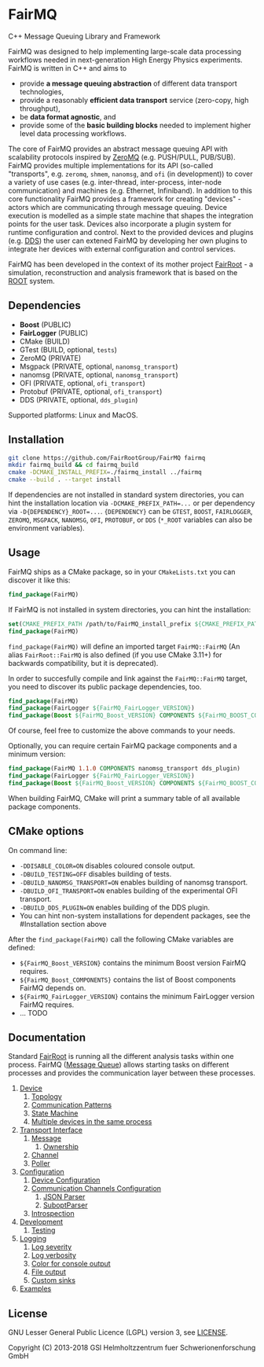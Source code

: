 # FairMQ

C++ Message Queuing Library and Framework

FairMQ was designed to help implementing large-scale data processing workflows needed in next-generation High Energy
Physics experiments. FairMQ is written in C++ and aims to
  * provide **a message queuing abstraction** of different data transport technologies,
  * provide a reasonably **efficient data transport** service (zero-copy, high throughput),
  * be **data format agnostic**, and
  * provide some of the **basic building blocks** needed to implement higher level data processing workflows.

The core of FairMQ provides an abstract message queuing API with scalability protocols
inspired by [ZeroMQ](https://github.com/zeromq/libzmq) (e.g. PUSH/PULL, PUB/SUB).
FairMQ provides multiple implementations for its API (so-called "transports",
e.g. `zeromq`, `shmem`, `nanomsg`, and `ofi` (in development)) to cover a variety of use cases
(e.g. inter-thread, inter-process, inter-node communication) and machines (e.g. Ethernet, Infiniband).
In addition to this core functionality FairMQ provides a framework for creating "devices" - actors which
are communicating through message queuing. Device execution is modelled as a simple state machine that
shapes the integration points for the user task. Devices also incorporate a plugin system for runtime configuration and control.
Next to the provided devices and plugins (e.g. [DDS](https://github.com/FairRootGroup/DDS))
the user can extened FairMQ by developing her own plugins to integrate her devices with external
configuration and control services.

FairMQ has been developed in the context of its mother project [FairRoot](https://github.com/FairRootGroup/FairRoot) - 
a simulation, reconstruction and analysis framework that is based on the [ROOT](https://root.cern) system.

## Dependencies

  * **Boost** (PUBLIC)
  * **FairLogger** (PUBLIC)
  * CMake (BUILD)
  * GTest (BUILD, optional, `tests`)
  * ZeroMQ (PRIVATE)
  * Msgpack (PRIVATE, optional, `nanomsg_transport`)
  * nanomsg (PRIVATE, optional, `nanomsg_transport`)
  * OFI (PRIVATE, optional, `ofi_transport`)
  * Protobuf (PRIVATE, optional, `ofi_transport`)
  * DDS (PRIVATE, optional, `dds_plugin`)

  Supported platforms: Linux and MacOS.

## Installation

```bash
git clone https://github.com/FairRootGroup/FairMQ fairmq
mkdir fairmq_build && cd fairmq_build
cmake -DCMAKE_INSTALL_PREFIX=./fairmq_install ../fairmq
cmake --build . --target install
```

If dependencies are not installed in standard system directories, you can hint the installation location via `-DCMAKE_PREFIX_PATH=...` or per dependency via `-D{DEPENDENCY}_ROOT=...`. `{DEPENDENCY}` can be `GTEST`, `BOOST`, `FAIRLOGGER`, `ZEROMQ`, `MSGPACK`, `NANOMSG`, `OFI`, `PROTOBUF`, or `DDS` (`*_ROOT` variables can also be environment variables).

## Usage

FairMQ ships as a CMake package, so in your `CMakeLists.txt` you can discover it like this:

```cmake
find_package(FairMQ)
```

If FairMQ is not installed in system directories, you can hint the installation:

```cmake
set(CMAKE_PREFIX_PATH /path/to/FairMQ_install_prefix ${CMAKE_PREFIX_PATH})
find_package(FairMQ)
```

`find_package(FairMQ)` will define an imported target `FairMQ::FairMQ` (An alias `FairRoot::FairMQ` is also defined (if you use CMake 3.11+) for backwards compatibility, but it is deprecated).

In order to succesfully compile and link against the `FairMQ::FairMQ` target, you need to discover its public package dependencies, too.

```cmake
find_package(FairMQ)
find_package(FairLogger ${FairMQ_FairLogger_VERSION})
find_package(Boost ${FairMQ_Boost_VERSION} COMPONENTS ${FairMQ_BOOST_COMPONENTS})
```

Of course, feel free to customize the above commands to your needs.

Optionally, you can require certain FairMQ package components and a minimum version:

```cmake
find_package(FairMQ 1.1.0 COMPONENTS nanomsg_transport dds_plugin)
find_package(FairLogger ${FairMQ_FairLogger_VERSION})
find_package(Boost ${FairMQ_Boost_VERSION} COMPONENTS ${FairMQ_BOOST_COMPONENTS})
```

When building FairMQ, CMake will print a summary table of all available package components.

## CMake options

On command line:

  * `-DDISABLE_COLOR=ON` disables coloured console output.
  * `-DBUILD_TESTING=OFF` disables building of tests.
  * `-DBUILD_NANOMSG_TRANSPORT=ON` enables building of nanomsg transport.
  * `-DBUILD_OFI_TRANSPORT=ON` enables building of the experimental OFI transport.
  * `-DBUILD_DDS_PLUGIN=ON` enables building of the DDS plugin.
  * You can hint non-system installations for dependent packages, see the #Installation section above

After the `find_package(FairMQ)` call the following CMake variables are defined:

  * `${FairMQ_Boost_VERSION}` contains the minimum Boost version FairMQ requires.
  * `${FairMQ_Boost_COMPONENTS}` contains the list of Boost components FairMQ depends on.
  * `${FairMQ_FairLogger_VERSION}` contains the minimum FairLogger version FairMQ requires.
  * ... TODO

## Documentation

Standard [FairRoot](https://github.com/FairRootGroup/FairRoot) is running all the different analysis tasks within one process. FairMQ ([Message Queue](http://en.wikipedia.org/wiki/Message_queue)) allows starting tasks on different processes and provides the communication layer between these processes.

1. [Device](docs/Device.md#1-device)
   1. [Topology](docs/Device.md#11-topology)
   2. [Communication Patterns](docs/Device.md#12-communication-patterns)
   3. [State Machine](docs/Device.md#13-state-machine)
   4. [Multiple devices in the same process](docs/Device.md#15-multiple-devices-in-the-same-process)
2. [Transport Interface](docs/Transport.md#2-transport-interface)
   1. [Message](docs/Transport.md#21-message)
      1. [Ownership](docs/Transport.md#211-ownership)
   2. [Channel](docs/Transport.md#22-channel)
   3. [Poller](docs/Transport.md#23-poller)
3. [Configuration](docs/Configuration.md#3-configuration)
    1. [Device Configuration](docs/Configuration.md#31-device-configuration)
    2. [Communication Channels Configuration](docs/Configuration.md#32-communication-channels-configuration)
        1. [JSON Parser](docs/Configuration.md#321-json-parser)
        2. [SuboptParser](docs/Configuration.md#322-suboptparser)
    3. [Introspection](docs/Configuration.md#33-introspection)
4. [Development](docs/Development.md#4-development)
   1. [Testing](docs/Development.md#41-testing)
5. [Logging](docs/Logging.md#5-logging)
   1. [Log severity](docs/Logging.md#51-log-severity)
   2. [Log verbosity](docs/Logging.md#52-log-verbosity)
   3. [Color for console output](docs/Logging.md#53-color)
   4. [File output](docs/Logging.md#54-file-output)
   5. [Custom sinks](docs/Logging.md#55-custom-sinks)
6. [Examples](docs/Examples.md#6-examples)

## License

GNU Lesser General Public Licence (LGPL) version 3, see [LICENSE](LICENSE).

Copyright (C) 2013-2018 GSI Helmholtzzentrum fuer Schwerionenforschung GmbH
